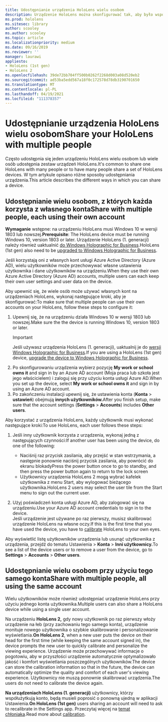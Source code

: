 ```yaml
---
title: Udostępnianie urządzenia HoloLens wielu osobom
description: Urządzenie HoloLens można skonfigurować tak, aby było współużytowane przez Azure Active Directory kont lub wielu użytkowników, którzy używają jednego konta.
ms.prod: hololens
ms.sitesec: library
author: scooley
ms.author: scooley
ms.topic: article
ms.localizationpriority: medium
ms.date: 09/16/2019
ms.reviewer: ''
manager: laurawi
appliesto:
- HoloLens (1st gen)
- HoloLens 2
ms.openlocfilehash: 39de72bb704ff500b0262f2268d003a08d520eb2
ms.sourcegitcommit: ad53ba5edd567a18f0c172578d78db3190701650
ms.translationtype: MT
ms.contentlocale: pl-PL
ms.lasthandoff: 04/19/2021
ms.locfileid: "111378357"
---
```

# <a name="share-your-hololens-with-multiple-people"></a><span data-ttu-id="937bb-103">Udostępnianie urządzenia HoloLens wielu osobom</span><span class="sxs-lookup"><span data-stu-id="937bb-103">Share your HoloLens with multiple people</span></span>

<span data-ttu-id="937bb-104">Często udostępnia się jeden urządzeniu HoloLens wielu osobom lub wiele osób udostępnia zestaw urządzeń HoloLens.</span><span class="sxs-lookup"><span data-stu-id="937bb-104">It's common to share one HoloLens with many people or to have many people share a set of HoloLens devices.</span></span>  <span data-ttu-id="937bb-105">W tym artykule opisano różne sposoby udostępniania urządzenia.</span><span class="sxs-lookup"><span data-stu-id="937bb-105">This article describes the different ways in which you can share a device.</span></span>

## <a name="share-with-multiple-people-each-using-their-own-account"></a><span data-ttu-id="937bb-106">Udostępnianie wielu osobom, z których każda korzysta z własnego konta</span><span class="sxs-lookup"><span data-stu-id="937bb-106">Share with multiple people, each using their own account</span></span>

<span data-ttu-id="937bb-107">**Wymaganie** wstępne: na urządzeniu HoloLens musi Windows 10 w wersji 1803 lub nowszej.</span><span class="sxs-lookup"><span data-stu-id="937bb-107">**Prerequisite**: The HoloLens device must be running Windows 10, version 1803 or later.</span></span>  <span data-ttu-id="937bb-108">Urządzenie HoloLens (1. generacji) należy również uaktualnić [do Windows Holographic for Business](hololens-upgrade-enterprise.md).</span><span class="sxs-lookup"><span data-stu-id="937bb-108">HoloLens (1st gen) also need to be [upgraded to Windows Holographic for Business](hololens-upgrade-enterprise.md).</span></span>

<span data-ttu-id="937bb-109">Jeśli korzystają oni z własnych kont usługi Azure Active Directory (Azure AD), wielu użytkowników może przechowywać własne ustawienia użytkownika i dane użytkowników na urządzeniu.</span><span class="sxs-lookup"><span data-stu-id="937bb-109">When they use their own Azure Active Directory (Azure AD) accounts, multiple users can each keep their own user settings and user data on the device.</span></span>

<span data-ttu-id="937bb-110">Aby upewnić się, że wiele osób może używać własnych kont na urządzeniach HoloLens, wykonaj następujące kroki, aby je skonfigurować:</span><span class="sxs-lookup"><span data-stu-id="937bb-110">To make sure that multiple people can use their own accounts on your HoloLens, follow these steps to configure it:</span></span>

1. <span data-ttu-id="937bb-111">Upewnij się, że na urządzeniu działa Windows 10 w wersji 1803 lub nowszej.</span><span class="sxs-lookup"><span data-stu-id="937bb-111">Make sure the the device is running Windows 10, version 1803 or later.</span></span>
   > [!IMPORTANT]
   > <span data-ttu-id="937bb-112">Jeśli używasz urządzenia HoloLens (1. generacji), uaktualnij je do [wersji Windows Holographic for Business](hololens1-upgrade-enterprise.md).</span><span class="sxs-lookup"><span data-stu-id="937bb-112">If you are using a HoloLens (1st gen) device, [upgrade the device to Windows Holographic for Business](hololens1-upgrade-enterprise.md).</span></span>
1. <span data-ttu-id="937bb-113">Po skonfigurowaniu urządzenia wybierz pozycję **My work or school owns it** and sign in by an Azure AD account (Moja praca lub szkoła jest jego właścicielem) i zaloguj się przy użyciu konta usługi Azure AD.</span><span class="sxs-lookup"><span data-stu-id="937bb-113">When you set up the device, select **My work or school owns it** and sign in by using an Azure AD account.</span></span>
1. <span data-ttu-id="937bb-114">Po zakończeniu instalacji upewnij się, że ustawienia konta (**Konta**  >  **ustawień**) obejmują **innych użytkowników.**</span><span class="sxs-lookup"><span data-stu-id="937bb-114">After you finish setup, make sure that the account settings (**Settings** > **Accounts**) includes **Other users**.</span></span>

<span data-ttu-id="937bb-115">Aby korzystać z urządzenia HoloLens, każdy użytkownik musi wykonać następujące kroki:</span><span class="sxs-lookup"><span data-stu-id="937bb-115">To use HoloLens, each user follows these steps:</span></span>

1. <span data-ttu-id="937bb-116">Jeśli inny użytkownik korzysta z urządzenia, wykonaj jedną z następujących czynności:</span><span class="sxs-lookup"><span data-stu-id="937bb-116">If another user has been using the device, do one of the following:</span></span>
   - <span data-ttu-id="937bb-117">Naciśnij raz przycisk zasilania, aby przejść w stan wstrzymania, a następnie ponownie naciśnij przycisk zasilania, aby powrócić do ekranu blokady</span><span class="sxs-lookup"><span data-stu-id="937bb-117">Press the power button once to go to standby, and then press the power button again to return to the lock screen</span></span>
   - <span data-ttu-id="937bb-118">Użytkownicy urządzenia HoloLens 2 mogą wybrać kafelek użytkownika z menu Start, aby wylogować bieżącego użytkownika.</span><span class="sxs-lookup"><span data-stu-id="937bb-118">HoloLens 2 users may select the user tile from the Start menu to sign out the current user.</span></span>

1. <span data-ttu-id="937bb-119">Użyj poświadczeń konta usługi Azure AD, aby zalogować się na urządzeniu.</span><span class="sxs-lookup"><span data-stu-id="937bb-119">Use your Azure AD account credentials to sign in to the device.</span></span>  
    <span data-ttu-id="937bb-120">Jeśli urządzenie jest używane po raz pierwszy, musisz [](hololens-calibration.md) skalibrować urządzenie HoloLens na własne oczy.</span><span class="sxs-lookup"><span data-stu-id="937bb-120">If this is the first time that you have used the device, you have to [calibrate](hololens-calibration.md) HoloLens to your own eyes.</span></span>

<span data-ttu-id="937bb-121">Aby wyświetlić listę użytkowników urządzenia lub usunąć użytkownika z urządzenia, przejdź do tematu Ustawienia   >  **Konta**  >  **Inni użytkownicy.**</span><span class="sxs-lookup"><span data-stu-id="937bb-121">To see a list of the device users or to remove a user from the device, go to **Settings** > **Accounts** > **Other users**.</span></span>

## <a name="share-with-multiple-people-all-using-the-same-account"></a><span data-ttu-id="937bb-122">Udostępnianie wielu osobom przy użyciu tego samego konta</span><span class="sxs-lookup"><span data-stu-id="937bb-122">Share with multiple people, all using the same account</span></span>

<span data-ttu-id="937bb-123">Wielu użytkowników może również udostępniać urządzenie HoloLens przy użyciu jednego konta użytkownika.</span><span class="sxs-lookup"><span data-stu-id="937bb-123">Multiple users can also share a HoloLens device while using a single user account.</span></span>

<span data-ttu-id="937bb-124">Na urządzeniu **HoloLens 2,** gdy nowy użytkownik po raz pierwszy włoży urządzenie na łeb (przy zachowaniu tego samego konta), urządzenie monituje nowego użytkownika o szybkie skalibrowanie i personalizowanie wyświetlania.</span><span class="sxs-lookup"><span data-stu-id="937bb-124">**On HoloLens 2**, when a new user puts the device on their head for the first time (while keeping the same account signed in), the device prompts the new user to quickly calibrate and personalize the viewing experience.</span></span> <span data-ttu-id="937bb-125">Urządzenie może przechowywać informacje o pogotowiu, aby w przyszłości urządzenie automatycznie optymalizowało jakość i komfort wyświetlania poszczególnych użytkowników.</span><span class="sxs-lookup"><span data-stu-id="937bb-125">The device can store the calibration information so that in the future, the device can automatically optimize the quality and comfort of each user's viewing experience.</span></span> <span data-ttu-id="937bb-126">Użytkownicy nie muszą ponownie skalibrować urządzenia.</span><span class="sxs-lookup"><span data-stu-id="937bb-126">The users do not need to calibrate the device again.</span></span>

<span data-ttu-id="937bb-127">**Na urządzeniach HoloLens (1. generacji)** użytkownicy, którzy współużytkują konto, będą musieli poprosić o ponowną ujedną w aplikacji Ustawienia.</span><span class="sxs-lookup"><span data-stu-id="937bb-127">**On HoloLens (1st gen)** users sharing an account will need to ask to recalibrate in the Settings app.</span></span>  <span data-ttu-id="937bb-128">Przeczytaj więcej na [temat chłoniaka](hololens-calibration.md).</span><span class="sxs-lookup"><span data-stu-id="937bb-128">Read more about [calibration](hololens-calibration.md).</span></span>
